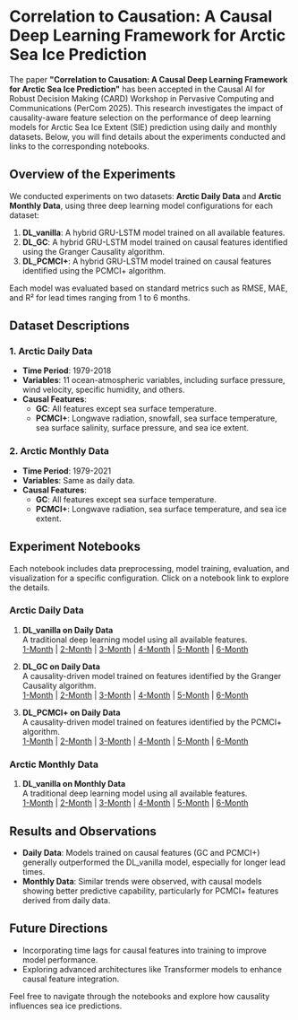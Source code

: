 # Correlation to Causation: A Causal Deep Learning Framework for Arctic Sea Ice Prediction

The paper **"Correlation to Causation: A Causal Deep Learning Framework for Arctic Sea Ice Prediction"** has been accepted in the Causal AI for Robust Decision Making (CARD) Workshop in Pervasive Computing and Communications (PerCom 2025). This research investigates the impact of causality-aware feature selection on the performance of deep learning models for Arctic Sea Ice Extent (SIE) prediction using daily and monthly datasets. Below, you will find details about the experiments conducted and links to the corresponding notebooks.

## Overview of the Experiments

We conducted experiments on two datasets: **Arctic Daily Data** and **Arctic Monthly Data**, using three deep learning model configurations for each dataset:

1. **DL_vanilla**: A hybrid GRU-LSTM model trained on all available features.
2. **DL_GC**: A hybrid GRU-LSTM model trained on causal features identified using the Granger Causality algorithm.
3. **DL_PCMCI+**: A hybrid GRU-LSTM model trained on causal features identified using the PCMCI+ algorithm.

Each model was evaluated based on standard metrics such as RMSE, MAE, and R² for lead times ranging from 1 to 6 months.

## Dataset Descriptions

### 1. Arctic Daily Data
- **Time Period**: 1979-2018
- **Variables**: 11 ocean-atmospheric variables, including surface pressure, wind velocity, specific humidity, and others.
- **Causal Features**:
  - **GC**: All features except sea surface temperature.
  - **PCMCI+**: Longwave radiation, snowfall, sea surface temperature, sea surface salinity, surface pressure, and sea ice extent.

### 2. Arctic Monthly Data
- **Time Period**: 1979-2021
- **Variables**: Same as daily data.
- **Causal Features**:
  - **GC**: All features except sea surface temperature.
  - **PCMCI+**: Longwave radiation, sea surface temperature, and sea ice extent.

## Experiment Notebooks

Each notebook includes data preprocessing, model training, evaluation, and visualization for a specific configuration. Click on a notebook link to explore the details.

### Arctic Daily Data

1. **DL_vanilla on Daily Data**  
   A traditional deep learning model using all available features.  
   [1-Month](./notebooks/DL_vanilla/Daily%20Data/ML%20based%20SIE%20Prediction%20(1-month).ipynb) | [2-Month](./notebooks/DL_vanilla/Daily%20Data/ML%20based%20SIE%20Prediction%20(2-months).ipynb) | [3-Month](./notebooks/DL_vanilla/Daily%20Data/ML%20based%20SIE%20Prediction%20(3-months).ipynb) | [4-Month](./notebooks/DL_vanilla/Daily%20Data/ML%20based%20SIE%20Prediction%20(4-months).ipynb) | [5-Month](./notebooks/DL_vanilla/Daily%20Data/ML%20based%20SIE%20Prediction%20(5-months).ipynb) | [6-Month](./notebooks/DL_vanilla/Daily%20Data/ML%20based%20SIE%20Prediction%20(6-months).ipynb)

2. **DL_GC on Daily Data**  
   A causality-driven model trained on features identified by the Granger Causality algorithm.  
   [1-Month](./notebooks/DL_GC/Daily%20Data/GC%20based%20SIE%20Prediction%20(1-month).ipynb) | [2-Month](./notebooks/DL_GC/Daily%20Data/GC%20based%20SIE%20Prediction%20(2-months).ipynb) | [3-Month](./notebooks/DL_GC/Daily%20Data/GC%20based%20SIE%20Prediction%20(3-months).ipynb) | [4-Month](./notebooks/DL_GC/Daily%20Data/GC%20based%20SIE%20Prediction%20(4-months).ipynb) | [5-Month](./notebooks/DL_GC/Daily%20Data/GC%20based%20SIE%20Prediction%20(5-months).ipynb) | [6-Month](./notebooks/DL_GC/Daily%20Data/GC%20based%20SIE%20Prediction%20(6-months).ipynb)

3. **DL_PCMCI+ on Daily Data**  
   A causality-driven model trained on features identified by the PCMCI+ algorithm.  
   [1-Month](./notebooks/DL_PCMCI+/Daily%20Data/PCMCI+%20based%20SIE%20Prediction%20(1-month).ipynb) | [2-Month](./notebooks/DL_PCMCI+/Daily%20Data/PCMCI+%20based%20SIE%20Prediction%20(2-months).ipynb) | [3-Month](./notebooks/DL_PCMCI+/Daily%20Data/PCMCI+%20based%20SIE%20Prediction%20(3-months).ipynb) | [4-Month](./notebooks/DL_PCMCI+/Daily%20Data/PCMCI+%20based%20SIE%20Prediction%20(4-months).ipynb) | [5-Month](./notebooks/DL_PCMCI+/Daily%20Data/PCMCI+%20based%20SIE%20Prediction%20(5-months).ipynb) | [6-Month](./notebooks/DL_PCMCI+/Daily%20Data/PCMCI+%20based%20SIE%20Prediction%20(6-months).ipynb)

### Arctic Monthly Data

1. **DL_vanilla on Monthly Data**  
   A traditional deep learning model using all available features.  
   [1-Month](./notebooks/DL_vanilla/Monthly%20Data/ML%20based%20SIE%20Prediction%20(1-month).ipynb) | [2-Month](./notebooks/DL_vanilla/Monthly%20Data/ML%20based%20SIE%20Prediction%20(2-months).ipynb) | [3-Month](./notebooks/DL_vanilla/Monthly%20Data/ML%20based%20SIE%20Prediction%20(3-months).ipynb) | [4-Month](./notebooks/DL_vanilla/Monthly%20Data/ML%20based%20SIE%20Prediction%20(4-months).ipynb) | [5-Month](./notebooks/DL_vanilla/Monthly%20Data/ML%20based%20SIE%20Prediction%20(5-months).ipynb) | [6-Month](./notebooks/DL_vanilla/Monthly%20Data/ML%20based%20SIE%20Prediction%20(6-months).ipynb)

## Results and Observations

- **Daily Data**: Models trained on causal features (GC and PCMCI+) generally outperformed the DL_vanilla model, especially for longer lead times.
- **Monthly Data**: Similar trends were observed, with causal models showing better predictive capability, particularly for PCMCI+ features derived from daily data.

## Future Directions

- Incorporating time lags for causal features into training to improve model performance.
- Exploring advanced architectures like Transformer models to enhance causal feature integration.

Feel free to navigate through the notebooks and explore how causality influences sea ice predictions.

